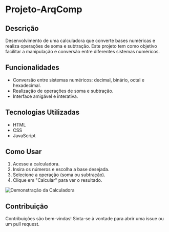 # Projeto-ArqComp

## Descrição
Desenvolvimento de uma calculadora que converte bases numéricas e realiza operações de soma e subtração. Este projeto tem como objetivo facilitar a manipulação e conversão entre diferentes sistemas numéricos.

## Funcionalidades
- Conversão entre sistemas numéricos: decimal, binário, octal e hexadecimal.
- Realização de operações de soma e subtração.
- Interface amigável e interativa.

## Tecnologias Utilizadas
- HTML
- CSS
- JavaScript

## Como Usar
1. Acesse a calculadora.
2. Insira os números e escolha a base desejada.
3. Selecione a operação (soma ou subtração).
4. Clique em "Calcular" para ver o resultado.

![Demonstração da Calculadora](https://i.pinimg.com/736x/e2/e4/98/e2e49820b25e1f8a40de6a1234e1c7c1.jpg)

## Contribuição
Contribuições são bem-vindas! Sinta-se à vontade para abrir uma issue ou um pull request.


